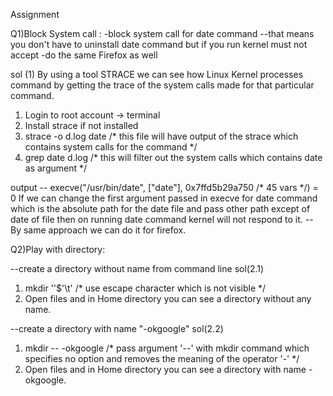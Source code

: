 Assignment 

Q1)Block System call : 
-block system call for date command 
  --that means you don't have to uninstall date command but if you run kernel must not accept 
-do the same Firefox as well

sol (1)
By using a tool STRACE we can see how Linux Kernel processes command by getting the trace of the system calls made for that particular command.
1) Login to root account -> terminal
2) Install strace if not installed
3) strace -o d.log date  /* this file will have output of the strace which contains system calls for the command */
4) grep date d.log  /* this will filter out the system calls which contains date as argument */
 
 output -- execve("/usr/bin/date", ["date"], 0x7ffd5b29a750 /* 45 vars */) = 0
If we can change the first argument passed in execve for date command which is the absolute path for the date file and pass other path except of date of file then on running 
date command kernel will not respond to it.
-- By same approach we can do it for firefox.

Q2)Play with directory: 

--create a directory without name from command line
sol(2.1)
1) mkdir ''$'\t'  /* use escape character which is not visible */
2) Open files and in Home directory you can see a directory without any name.

--create a directory with name "-okgoogle"
sol(2.2)
1) mkdir -- -okgoogle /* pass argument '--' with mkdir command which specifies no option and removes the meaning of the operator '-' */
2) Open files and in Home directory you can see a directory with name -okgoogle.

